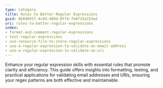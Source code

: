 ```yaml
---
type: category
title: Rules to Better Regular Expressions
guid: 0b0d891f-4c04-488d-8ff4-fe8733a153ed
uri: rules-to-better-regular-expressions
index:
- format-and-comment-regular-expressions
- test-regular-expressions
- use-resource-file-to-store-regular-expressions
- use-a-regular-expression-to-validate-an-email-address
- use-a-regular-expression-to-validate-an-uri
---
```


Enhance your regular expression skills with essential rules that promote clarity and efficiency. This guide offers insights into formatting, testing, and practical applications for validating email addresses and URIs, ensuring your regex patterns are both effective and maintainable.
